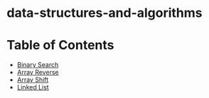 # data-structures-and-algorithms

# Table of Contents

- [Binary Search](javascript/challenges/array-binary-search/array-binary-search.js)
- [Array Reverse](javascript/challenges/arrayReverse/array-reverse.js)
- [Array Shift](javascript/challenges/arrayShift/array-shift.js)
- [Linked List](data-structures/linked-list1/linkedlist)